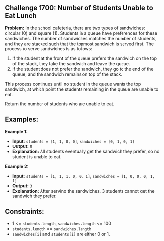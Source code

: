 ## Challenge 1700: Number of Students Unable to Eat Lunch

**Problem:**
In the school cafeteria, there are two types of sandwiches: circular (0) and square (1). Students in a queue have preferences for these sandwiches. The number of sandwiches matches the number of students, and they are stacked such that the topmost sandwich is served first. The process to serve sandwiches is as follows:

1. If the student at the front of the queue prefers the sandwich on the top of the stack, they take the sandwich and leave the queue.
2. If the student does not prefer the sandwich, they go to the end of the queue, and the sandwich remains on top of the stack.

This process continues until no student in the queue wants the top sandwich, at which point the students remaining in the queue are unable to eat.

Return the number of students who are unable to eat.

## Examples:

 **Example 1:**
 - **Input:** `students = [1, 1, 0, 0]`, `sandwiches = [0, 1, 0, 1]`
 - **Output:** `0`
 - **Explanation:** All students eventually get the sandwich they prefer, so no student is unable to eat.

 **Example 2:**
 - **Input:** `students = [1, 1, 1, 0, 0, 1]`, `sandwiches = [1, 0, 0, 0, 1, 1]`
 - **Output:** `3`
 - **Explanation:** After serving the sandwiches, 3 students cannot get the sandwich they prefer.

## Constraints:

- 1 <= `students.length`, `sandwiches.length` <= 100
- `students.length` == `sandwiches.length`
- `sandwiches[i]` and `students[i]` are either 0 or 1.

